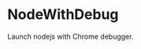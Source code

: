 # NodeWithDebug
Launch nodejs with Chrome debugger.





































































